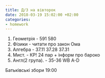 ```yaml
---
title: Д/З на вівторок
date: 2018-03-19 15:02:00 +02:00
categories:
- homework
---
```


1. Геометрія - 591 580
2. Фізики - читати про закон Ома
3. Алгебра - 37.11 37.28 37.31
4. Мист. - КР! 24 пар + інформ про бароко
5. Англ(2 група). - 35-36 WB A-D

Батьківські збори 19:00